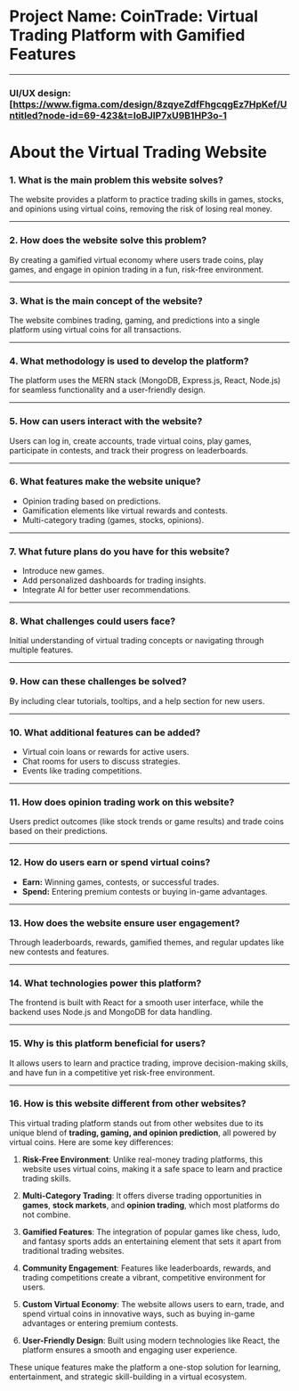 # Project Name: **CoinTrade: Virtual Trading Platform with Gamified Features**
---
### UI/UX design: **[https://www.figma.com/design/8zqyeZdfFhgcqgEz7HpKef/Untitled?node-id=69-423&t=IoBJIP7xU9B1HP3o-1**



#  About the Virtual Trading Website

### 1. **What is the main problem this website solves?**  
The website provides a platform to practice trading skills in games, stocks, and opinions using virtual coins, removing the risk of losing real money.

---

### 2. **How does the website solve this problem?**  
By creating a gamified virtual economy where users trade coins, play games, and engage in opinion trading in a fun, risk-free environment.

---

### 3. **What is the main concept of the website?**  
The website combines trading, gaming, and predictions into a single platform using virtual coins for all transactions.

---

### 4. **What methodology is used to develop the platform?**  
The platform uses the MERN stack (MongoDB, Express.js, React, Node.js) for seamless functionality and a user-friendly design.

---

### 5. **How can users interact with the website?**  
Users can log in, create accounts, trade virtual coins, play games, participate in contests, and track their progress on leaderboards.

---

### 6. **What features make the website unique?**  
- Opinion trading based on predictions.  
- Gamification elements like virtual rewards and contests.  
- Multi-category trading (games, stocks, opinions).

---

### 7. **What future plans do you have for this website?**  
- Introduce new games.  
- Add personalized dashboards for trading insights.  
- Integrate AI for better user recommendations.

---

### 8. **What challenges could users face?**  
Initial understanding of virtual trading concepts or navigating through multiple features.

---

### 9. **How can these challenges be solved?**  
By including clear tutorials, tooltips, and a help section for new users.

---

### 10. **What additional features can be added?**  
- Virtual coin loans or rewards for active users.  
- Chat rooms for users to discuss strategies.  
- Events like trading competitions.

---

### 11. **How does opinion trading work on this website?**  
Users predict outcomes (like stock trends or game results) and trade coins based on their predictions.

---

### 12. **How do users earn or spend virtual coins?**  
- **Earn:** Winning games, contests, or successful trades.  
- **Spend:** Entering premium contests or buying in-game advantages.

---

### 13. **How does the website ensure user engagement?**  
Through leaderboards, rewards, gamified themes, and regular updates like new contests and features.

---

### 14. **What technologies power this platform?**  
The frontend is built with React for a smooth user interface, while the backend uses Node.js and MongoDB for data handling.

---

### 15. **Why is this platform beneficial for users?**  
It allows users to learn and practice trading, improve decision-making skills, and have fun in a competitive yet risk-free environment.

---
### 16. How is this website different from other websites?

This virtual trading platform stands out from other websites due to its unique blend of **trading, gaming, and opinion prediction**, all powered by virtual coins. Here are some key differences:

1. **Risk-Free Environment**: Unlike real-money trading platforms, this website uses virtual coins, making it a safe space to learn and practice trading skills.

2. **Multi-Category Trading**: It offers diverse trading opportunities in **games**, **stock markets**, and **opinion trading**, which most platforms do not combine.

3. **Gamified Features**: The integration of popular games like chess, ludo, and fantasy sports adds an entertaining element that sets it apart from traditional trading websites.

4. **Community Engagement**: Features like leaderboards, rewards, and trading competitions create a vibrant, competitive environment for users.

5. **Custom Virtual Economy**: The website allows users to earn, trade, and spend virtual coins in innovative ways, such as buying in-game advantages or entering premium contests.

6. **User-Friendly Design**: Built using modern technologies like React, the platform ensures a smooth and engaging user experience.

These unique features make the platform a one-stop solution for learning, entertainment, and strategic skill-building in a virtual ecosystem.
